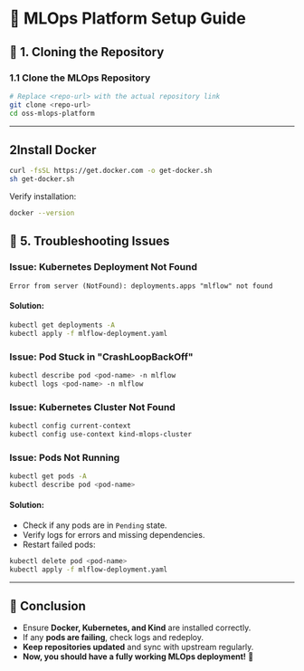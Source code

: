 # 📌 MLOps Platform Setup Guide

## 🚀 1. Cloning the Repository

### 1.1 Clone the MLOps Repository
```sh
# Replace <repo-url> with the actual repository link
git clone <repo-url>
cd oss-mlops-platform
```

---

## 2Install Docker
```sh
curl -fsSL https://get.docker.com -o get-docker.sh
sh get-docker.sh
```
Verify installation:
```sh
docker --version
```




## 🔧 5. Troubleshooting Issues

### Issue: Kubernetes Deployment Not Found
```
Error from server (NotFound): deployments.apps "mlflow" not found
```
#### Solution:
```sh
kubectl get deployments -A
kubectl apply -f mlflow-deployment.yaml
```

### Issue: Pod Stuck in "CrashLoopBackOff"
```sh
kubectl describe pod <pod-name> -n mlflow
kubectl logs <pod-name> -n mlflow
```

### Issue: Kubernetes Cluster Not Found
```sh
kubectl config current-context
kubectl config use-context kind-mlops-cluster
```

### Issue: Pods Not Running
```sh
kubectl get pods -A
kubectl describe pod <pod-name>
```
#### Solution:
- Check if any pods are in `Pending` state.
- Verify logs for errors and missing dependencies.
- Restart failed pods:
```sh
kubectl delete pod <pod-name>
kubectl apply -f mlflow-deployment.yaml
```

---

## 🎯 Conclusion
- Ensure **Docker, Kubernetes, and Kind** are installed correctly.
- If any **pods are failing**, check logs and redeploy.
- **Keep repositories updated** and sync with upstream regularly.
- **Now, you should have a fully working MLOps deployment!** 🚀


